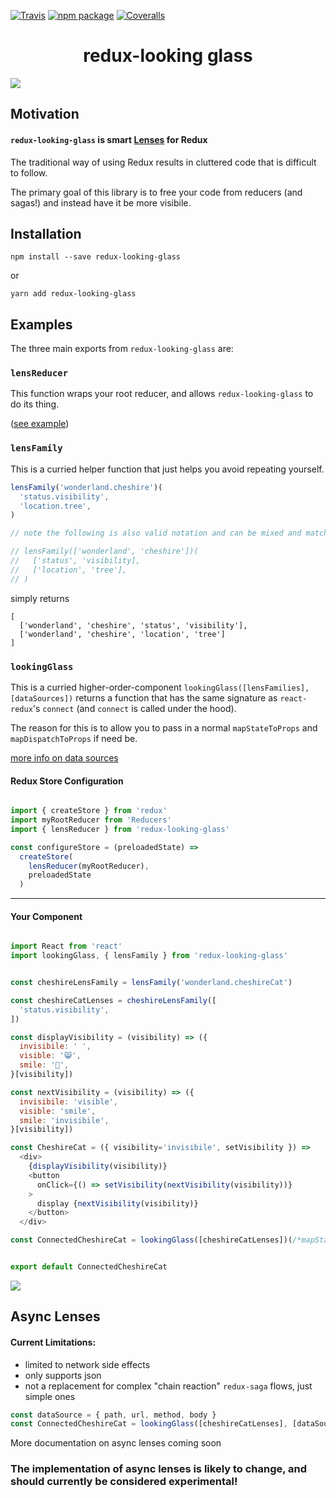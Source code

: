 [![Travis][build-badge]][build]
[![npm package][npm-badge]][npm]
[![Coveralls][coveralls-badge]][coveralls]


# <center>redux-looking glass</center>



![](https://upload.wikimedia.org/wikipedia/commons/9/96/Aliceroom3.jpg)


## Motivation


#### `redux-looking-glass` is smart [Lenses](https://medium.com/javascript-inside/an-introduction-into-lenses-in-javascript-e494948d1ea5) for Redux

The traditional way of using Redux results in cluttered code that is difficult to follow.

The primary goal of this library is to free your code from reducers (and sagas!) and instead have it be more visibile.




## Installation


`npm install --save redux-looking-glass`

or

`yarn add redux-looking-glass`


## Examples

The three main exports from `redux-looking-glass` are:

### `lensReducer`

This function wraps your root reducer, and allows `redux-looking-glass` to do its thing.

([see example](#redux-store-configuration))


### `lensFamily`

This is a curried helper function that just helps you avoid repeating yourself.

```javascript
lensFamily('wonderland.cheshire')(
  'status.visibility',
  'location.tree',
)

// note the following is also valid notation and can be mixed and matched if needed

// lensFamily(['wonderland', 'cheshire'])(
//   ['status', 'visibility],
//   ['location', 'tree'],
// )


```

simply returns 


```javscript
[
  ['wonderland', 'cheshire', 'status', 'visibility'],
  ['wonderland', 'cheshire', 'location', 'tree']
]
```



### `lookingGlass`

This is a curried higher-order-component `lookingGlass([lensFamilies], [dataSources])` returns a function that has the same signature as `react-redux`'s `connect` (and `connect` is called under the hood). 

The reason for this is to allow you to pass in a normal `mapStateToProps` and `mapDispatchToProps` if need be.

[more info on data sources](#async-lenses)


#### Redux Store Configuration

```javascript

import { createStore } from 'redux'
import myRootReducer from 'Reducers'
import { lensReducer } from 'redux-looking-glass'

const configureStore = (preloadedState) =>
  createStore(
    lensReducer(myRootReducer),
    preloadedState
  )


```


---

#### Your Component

```javascript

import React from 'react'
import lookingGlass, { lensFamily } from 'redux-looking-glass'


const cheshireLensFamily = lensFamily('wonderland.cheshireCat')

const cheshireCatLenses = cheshireLensFamily([
  'status.visibility',
])

const displayVisibility = (visibility) => ({
  invisibile: ' ',
  visible: '😸',
  smile: '👄',
}[visibility])

const nextVisibility = (visibility) => ({
  invisibile: 'visible',
  visible: 'smile',
  smile: 'invisibile',
}[visibility])

const CheshireCat = ({ visibility='invisibile', setVisibility }) =>
  <div>
    {displayVisibility(visibility)}
    <button
      onClick={() => setVisibility(nextVisibility(visibility))}
    >
      display {nextVisibility(visibility)}
    </button>
  </div>

const ConnectedCheshireCat = lookingGlass([cheshireCatLenses])(/*mapStateToProps, mapDispatchToProps*/)(CheshireCat)


export default ConnectedCheshireCat


```


![](https://cdn-images-1.medium.com/max/1600/1*bbIuIH0F1kbzxem3LJNnSg.jpeg)



## Async Lenses


#### Current Limitations:

* limited to network side effects
* only supports json
* not a replacement for complex "chain reaction" `redux-saga` flows, just simple ones

```javascript
const dataSource = { path, url, method, body }
const ConnectedCheshireCat = lookingGlass([cheshireCatLenses], [dataSource])(/*mapStateToProps, mapDispatchToProps*/)(CheshireCat)
```

More documentation on async lenses coming soon

### The implementation of async lenses is likely to change, and should currently be considered experimental!



[build-badge]: https://img.shields.io/travis/user/repo/master.png?style=flat-square
[build]: https://travis-ci.org/user/repo

[npm-badge]: https://img.shields.io/npm/v/npm-package.png?style=flat-square
[npm]: https://www.npmjs.org/package/npm-package

[coveralls-badge]: https://img.shields.io/coveralls/user/repo/master.png?style=flat-square
[coveralls]: https://coveralls.io/github/user/repo

